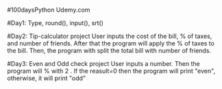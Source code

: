 #100daysPython Udemy.com

#Day1: Type, round(), input(), srt()

#Day2: Tip-calculator project
User inputs the cost of the bill, % of taxes, and number of friends.
After that the program will apply the % of taxes to the bill.
Then, the program with split the total bill with number of friends.

#Day3: Even and Odd check project
User inputs a number. Then the program will % with 2 . 
If the reasult=0 then the program will print "even", otherwise, it will print "odd" 
